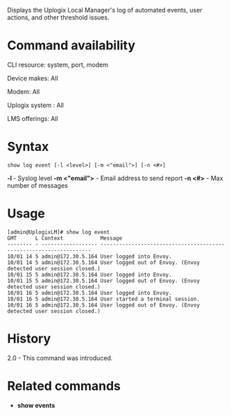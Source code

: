 <!-- 5.4 -->

Displays the Uplogix Local Manager's log of automated events, user actions, and other threshold issues.

# Command availability 

CLI resource: system, port, modem

Device makes: All

Modem: All

Uplogix system : All

LMS offerings: All

# Syntax 

```
show log event [-l <level>] [-m <"email">] [-n <#>]
```
**-l <level>** - Syslog level
**-m <"email">** - Email address to send report
**-n <#>** - Max number of messages

# Usage 

```
[admin@UplogixLM]# show log event
GMT      L Context            Message
-------- - ------------------ -------------------------------------------------------------------
10/01 14 5 admin@172.30.5.164 User logged into Envoy.
10/01 14 5 admin@172.30.5.164 User logged out of Envoy. (Envoy detected user session closed.)
10/01 15 5 admin@172.30.5.164 User logged into Envoy.
10/01 15 5 admin@172.30.5.164 User logged out of Envoy. (Envoy detected user session closed.)
10/01 16 5 admin@172.30.5.164 User logged into Envoy.
10/01 16 5 admin@172.30.5.164 User started a terminal session.
10/01 16 5 admin@172.30.5.164 User logged out of Envoy. (Envoy detected user session closed.)

```

# History 

2.0 - This command was introduced.

# Related commands 

- **show events**

